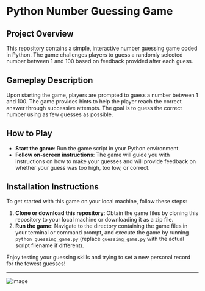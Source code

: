 # Python Number Guessing Game

## Project Overview
This repository contains a simple, interactive number guessing game coded in Python. The game challenges players to guess a randomly selected number between 1 and 100 based on feedback provided after each guess.

## Gameplay Description
Upon starting the game, players are prompted to guess a number between 1 and 100. The game provides hints to help the player reach the correct answer through successive attempts. The goal is to guess the correct number using as few guesses as possible.

## How to Play
- **Start the game**: Run the game script in your Python environment.
- **Follow on-screen instructions**: The game will guide you with instructions on how to make your guesses and will provide feedback on whether your guess was too high, too low, or correct.

## Installation Instructions
To get started with this game on your local machine, follow these steps:
1. **Clone or download this repository**: Obtain the game files by cloning this repository to your local machine or downloading it as a zip file.
2. **Run the game**: Navigate to the directory containing the game files in your terminal or command prompt, and execute the game by running `python guessing_game.py` (replace `guessing_game.py` with the actual script filename if different).

Enjoy testing your guessing skills and trying to set a new personal record for the fewest guesses!



----------------------------------------------------------------------------------------------------------------------------------------------------------------------------------------------------------------------------
![image](https://github.com/ErikSierra/NumberGuesser/assets/120680439/b89e3cc8-f6a2-4146-b062-d22a1a09bb75)
